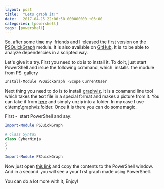 ```yaml
---
layout: post
title:  "Lets graph it!"
date:   2017-04-25 22:06:50.000000000 +03:00
categories: [powershell]
tags: [powershell]
---
```


So, after some time my  friends and I released the first version on the [PSQuickGraph](https://www.powershellgallery.com/packages/PSQuickGraph/1.0) module. It is also available on [GitHub](https://github.com/eosfor/PSGraph). It is  to be able to analyze dependencies in a scripted way.

Let's give it a try. First you need to do is to install it. To do it, just start PowerShell and issue the following command, which  installs  the module from PS  gallery

```powershell
Install-Module PSQuickGraph -Scope CurrentUser
```

Next thing you need to do is to install  [graphviz](http://graphviz.org/). It is a command line tool which takes the text file in a special format and makes a picture from it. You can take it from [here](http://graphviz.org/Download_windows.php) and simply unzip into a folder. In my case I use c:\temp\graphviz folder. Once it is there you can do some magic.

First -  start PowerShell and say:

```powershell
Import-Module PSQuickGraph
```

```powershell
# Class Syntax
class CyberNinja
{
}

Import-Module PSQuickGraph
```

Now just open [this link](https://raw.githubusercontent.com/eosfor/PSGraph/master/PSGraph/processTreeSample.ps1) and copy the contents to the PowerShell window. And in a second  you will see a your first graph made using PowerShell.

You can do a lot more with it,
Enjoy!